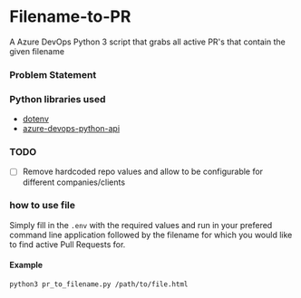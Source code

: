 # Filename-to-PR
A Azure DevOps Python 3 script that grabs all active PR's that contain the given filename

### Problem Statement

### Python libraries used
- [dotenv](https://pypi.org/project/python-dotenv/)
- [azure-devops-python-api](https://github.com/microsoft/azure-devops-python-api/tree/dev)

### TODO
- [ ] Remove hardcoded repo values and allow to be configurable for different companies/clients

### how to use file
Simply fill in the `.env` with the required values and run in your prefered command line application followed by the filename for which you would like to find active Pull Requests for.

#### Example
```
python3 pr_to_filename.py /path/to/file.html
```
